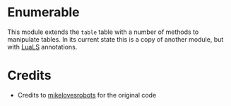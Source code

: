 
# Enumerable

This module extends the `table` table with a number of methods to manipulate tables.
In its current state this is a copy of another module, but with [LuaLS](https://luals.github.io/) annotations.

# Credits

 - Credits to [mikelovesrobots](https://github.com/mikelovesrobots/lua-enumerable) for the original code

